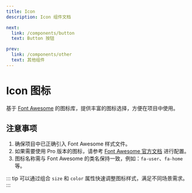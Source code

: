 ```yaml
---
title: Icon
description: Icon 组件文档

next:
  link: /components/button
  text: Button 按钮

prev:
  link: /components/other
  text: 其他组件
---
```


# Icon 图标

基于 [Font Awesome](https://fontawesome.com.cn/v5) 的图标库，提供丰富的图标选择，方便在项目中使用。

## 注意事项

1. 确保项目中已正确引入 Font Awesome 样式文件。
2. 如果需要使用 Pro 版本的图标，请参考 [Font Awesome 官方文档](https://fontawesome.com.cn/v5) 进行配置。
3. 图标名称需与 Font Awesome 的类名保持一致，例如：`fa-user`、`fa-home` 等。

::: tip
可以通过组合 `size` 和 `color` 属性快速调整图标样式，满足不同场景需求。
:::